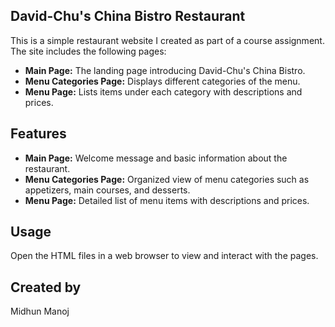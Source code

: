 ## David-Chu's China Bistro Restaurant

This is a simple restaurant website I created as part of a course assignment. The site includes the following pages:

- **Main Page:** The landing page introducing David-Chu's China Bistro.
- **Menu Categories Page:** Displays different categories of the menu.
- **Menu Page:** Lists items under each category with descriptions and prices.

## Features
- **Main Page:** Welcome message and basic information about the restaurant.
- **Menu Categories Page:** Organized view of menu categories such as appetizers, main courses, and desserts.
- **Menu Page:** Detailed list of menu items with descriptions and prices.

## Usage
Open the HTML files in a web browser to view and interact with the pages.

## Created by
Midhun Manoj
